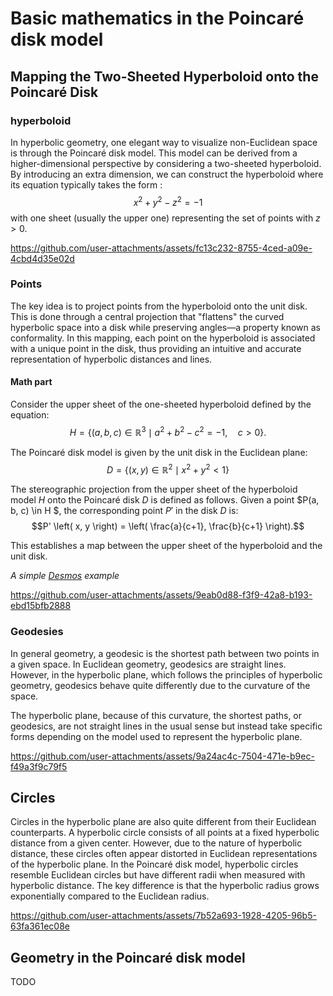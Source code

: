 # Basic mathematics in the Poincaré disk model

## Mapping the Two-Sheeted Hyperboloid onto the Poincaré Disk

### hyperboloid

In hyperbolic geometry, one elegant way to visualize non-Euclidean space is through the Poincaré disk model. This model can be derived from a higher-dimensional perspective by considering a two-sheeted hyperboloid. By introducing an extra dimension, we can construct the hyperboloid where its equation typically takes the form : $$x^2 + y^2 - z^2 = -1$$ with one sheet (usually the upper one) representing the set of points with $z > 0$. 

https://github.com/user-attachments/assets/fc13c232-8755-4ced-a09e-4cbd4d35e02d

### Points

The key idea is to project points from the hyperboloid onto the unit disk. This is done through a central projection that "flattens" the curved hyperbolic space into a disk while preserving angles—a property known as conformality. In this mapping, each point on the hyperboloid is associated with a unique point in the disk, thus providing an intuitive and accurate representation of hyperbolic distances and lines.

#### Math part

Consider the upper sheet of the one-sheeted hyperboloid defined by the equation:
$$H = \{ (a, b, c) \in \mathbb{R}^3 \mid a^2 + b^2 - c^2 = -1, \quad c > 0 \}.$$

The Poincaré disk model is given by the unit disk in the Euclidean plane:
$$D = \{ (x, y) \in \mathbb{R}^2 \mid x^2 + y^2 < 1 \}$$

The stereographic projection from the upper sheet of the hyperboloid model $H$ onto the Poincaré disk $D$ is defined as follows. Given a point $P(a, b, c) \in H $, the corresponding point $P'$ in the disk $D$ is:
$$P' \left( x, y \right) = \left( \frac{a}{c+1}, \frac{b}{c+1} \right).$$

This establishes a map between the upper sheet of the hyperboloid and the unit disk.

*A simple [Desmos](https://www.desmos.com/3d/nh9airbdob) example*

https://github.com/user-attachments/assets/9eab0d88-f3f9-42a8-b193-ebd15bfb2888

### Geodesies

In general geometry, a geodesic is the shortest path between two points in a given space. In Euclidean geometry, geodesics are straight lines. However, in the hyperbolic plane, which follows the principles of hyperbolic geometry, geodesics behave quite differently due to the curvature of the space.

The hyperbolic plane, because of this curvature, the shortest paths, or geodesics, are not straight lines in the usual sense but instead take specific forms depending on the model used to represent the hyperbolic plane.

https://github.com/user-attachments/assets/9a24ac4c-7504-471e-b9ec-f49a3f9c79f5

## Circles

Circles in the hyperbolic plane are also quite different from their Euclidean counterparts. A hyperbolic circle consists of all points at a fixed hyperbolic distance from a given center. However, due to the nature of hyperbolic distance, these circles often appear distorted in Euclidean representations of the hyperbolic plane. In the Poincaré disk model, hyperbolic circles resemble Euclidean circles but have different radii when measured with hyperbolic distance. The key difference is that the hyperbolic radius grows exponentially compared to the Euclidean radius.

https://github.com/user-attachments/assets/7b52a693-1928-4205-96b5-63fa361ec08e

## Geometry in the Poincaré disk model

TODO
